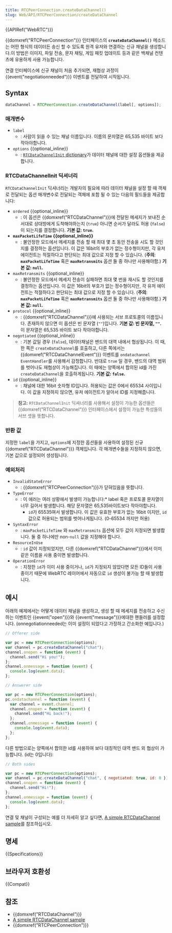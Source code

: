 ```yaml
---
title: RTCPeerConnection.createDataChannel()
slug: Web/API/RTCPeerConnection/createDataChannel
---
```


{{APIRef("WebRTC")}}

{{domxref("RTCPeerConnection")}} 인터페이스의 **`createDataChannel()`** 메소드는 어떤 형식의 데이터든 송신 할 수 있도록 원격 유저와 연결하는 신규 채널을 생성합니다.이 방법은 이미지, 파일 전송, 문자 채팅, 게임 패킷 업데이트 등과 같은 백채널 컨텐츠에 유용하게 사용 가능합니다.

연결 인터페이스에 신규 채널이 처음 추가되면, 재협상 과정이 {{event("negotiationneeded")}} 이벤트를 전달하여 시작됩니다.

## Syntax

```js
dataChannel = RTCPeerConnection.createDataChannel(label[, options]);
```

### 매개변수

- `label`
  - : 사람이 읽을 수 있는 채널 이름입니다. 이름의 문자열은 65,535 바이트 보다 작아야합니다.
- `options` {{optional_inline}}
  - : [`RTCDataChannelInit` dictionary](#RTCDataChannelInit_dictionary)가 데이터 채널에 대한 설정 옵션들을 제공합니다.

### RTCDataChannelInit 딕셔너리

`RTCDataChannelInit` 딕셔너리는 개발자의 필요에 따라 데이터 채널을 설정 할 때 객체로 전달되는 옵션 매개변수로 전달되는 객체에 포함 될 수 있는 다음의 필드들을 제공합니다:

- `ordered` {{optional_inline}}
  - : 이 옵션은 {{domxref("RTCDataChannel")}}에 전달된 메세지가 보내진 순서대로 상대방에게 도착해야하는지 (`true`) 아니면 순서가 달라도 허용 (`false`)이 되는지를 결정합니다. **기본 값: `true`.**
- **`maxPacketLifeTime` {{optional_inline}}**
  - : 불안정한 모드에서 메세지를 전송 할 때 최대 몇 초 동안 전송을 시도 할 것인지를 결정하는 옵션입니다. 이 값은 16bit의 부호가 없는 정수형이지만, 각 유저 에이전트는 적절하다고 판단되는 최대 값으로 지정 할 수 있습니다. (**주의**: **`maxPacketLifeTime`** 혹은 **`maxRetransmits`** 옵션 둘 중 하나만 사용해야함.) **기본 값: `null`.**
- `maxRetransmits` {{optional_inline}}
  - : 불안정한 모드에서 메세지 전송이 실패하면 최대 몇 번을 재시도 할 것인지를 결정하는 옵션입니다. 이 값은 16bit의 부호가 없는 정수형이지만, 각 유저 에이전트는 적절하다고 판단되는 최대 값으로 지정 할 수 있습니다. (**주의**: **`maxPacketLifeTime`** 혹은 **`maxRetransmits`** 옵션 둘 중 하나만 사용해야함.) **기본 값: `null`.**
- `protocol` {{optional_inline}}
  - : {{domxref("RTCDataChannel")}}에 사용되는 서브 프로토콜의 이름입니다. 존재하지 않으면 이 옵션은 빈 문자열 (`""`)입니다. **기본 값: 빈 문자열, `""`.** 이 문자열은 65,535 바이트 보다 작아야합니다.
- `negotiated` {{optional_inline}}
  - : 기본 값일 경우 (`false`), 데이터채널은 밴드의 대역 내에서 협상됩니다. 이 때, 한 쪽은 `createDataChannel`를 호출하고, 다른 쪽에서는 {{domxref("RTCDataChannelEvent")}} 이벤트를 `ondatachannel` `EventHandler`를 사용해서 감청합니다. 반대로 `true` 일 경우, 밴드의 대역 범위를 벗어나도 재협상이 가능해집니다. 이 때에는 양쪽에서 합의된 id를 가진 `createDataChannel`을 호출하게됩니다. **기본 값: `false`.**
- `id` {{optional_inline}}
  - : 채널에 대한 16bit 숫자형 ID입니다. 허용되는 값은 0에서 65534 사이입니다. 이 값을 지정하지 않으면, 유저 에이전트가 알아서 ID를 지정해줍니다.

> **참고:** `RTCDataChannelInit` 딕셔너리를 사용해서 설정이 가능한 옵션들은 {{domxref("RTCDataChannel")}} 인터페이스에서 설정이 가능한 특성들의 서브 셋을 뜻합니다.

### 반환 값

지정한 `label`을 가지고, `options`에 지정한 옵션들을 사용하여 설정된 신규 {{domxref("RTCDataChannel")}} 객체입니다. 각 매개변수들을 지정하지 않으면, 기본 값으로 설정되어 생성됩니다.

### 예외처리

- `InvalidStateError`
  - : {{domxref("RTCPeerConnection")}}가 닫혀있음을 뜻합니다.
- `TypeError`
  - : 이 에러는 여러 상황에서 발생이 가능합니다:\* label 혹은 프로토콜 문자열이 너무 길어서 발생합니다. 해당 문자열은 65,535바이트보다 작아야합니다.
    - `id`가 65535여서 발생합니다. 이 값은 유효한 부호가 없는 16bit 이지만, `id` 값으로 허용되는 범위를 벗어나게됩니다. (0-65534 까지만 허용)
- `SyntaxError`
  - : `maxPacketLifeTime` 와 `maxRetransmits` 옵션에 모두 값이 지정되면 발생합니다. 둘 중 하나에만 non-`null` 값을 지정해야 합니다.
- `ResourceInUse`
  - : `id` 값이 지정되었지만, 다른 {{domxref("RTCDataChannel")}}에서 이미 같은 이름을 사용 중이면 발생합니다.
- `OperationError`
  - : 지정한 `id`가 이미 사용 중이거나, `id`가 지정되지 않았다면 모든 ID들이 사용 중이기 때문에 WebRTC 레이어에서 자동으로 `id` 생성이 불가능 할 때 발생합니다.

## 예시

아래의 예제에서는 어떻게 데이터 채널을 생성하고, 생성 할 때 메세지를 전송하고 수신하는 이벤트인 {{event("open")}}와 {{event("message")}}에대한 핸들러를 설정합니다. (onnegotiationneeded는 이미 설정이 되었다고 가정하고 간소화한 예입니다.)

```js
// Offerer side

var pc = new RTCPeerConnection(options);
var channel = pc.createDataChannel("chat");
channel.onopen = function (event) {
  channel.send("Hi you!");
};
channel.onmessage = function (event) {
  console.log(event.data);
};
```

```js
// Answerer side

var pc = new RTCPeerConnection(options);
pc.ondatachannel = function (event) {
  var channel = event.channel;
  channel.onopen = function (event) {
    channel.send("Hi back!");
  };
  channel.onmessage = function (event) {
    console.log(event.data);
  };
};
```

다른 방법으로는 양쪽에서 합의한 id를 사용하여 보다 대칭적인 대역 밴드 외 협상이 가능합니다. (id는 0입니다):

```js
// Both sides

var pc = new RTCPeerConnection(options);
var channel = pc.createDataChannel("chat", { negotiated: true, id: 0 });
channel.onopen = function (event) {
  channel.send("Hi!");
};
channel.onmessage = function (event) {
  console.log(event.data);
};
```

연결 및 채널이 구성되는 예를 더 자세히 알고 싶다면, [A simple RTCDataChannel sample](/ko/docs/Web/API/WebRTC_API/Simple_RTCDataChannel_sample)를 참조하십시오.

## 명세

{{Specifications}}

## 브라우저 호환성

{{Compat}}

## 참조

- {{domxref("RTCDataChannel")}}
- [A simple RTCDataChannel sample](/ko/docs/Web/API/WebRTC_API/Simple_RTCDataChannel_sample)
- {{domxref("RTCPeerConnection")}}
